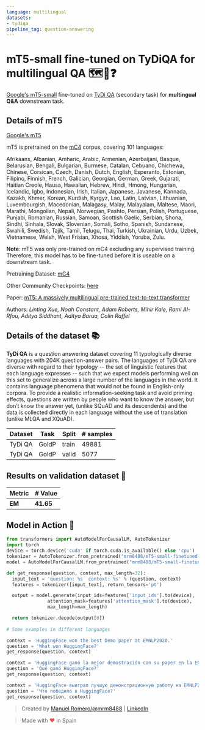 ```yaml
---
language: multilingual
datasets:
- tydiqa
pipeline_tag: question-answering
---
```


# mT5-small fine-tuned on TyDiQA for multilingual QA 🗺📖❓
[Google's mT5-small](https://huggingface.co/google/mt5-small) fine-tuned on [TyDi QA](https://huggingface.co/nlp/viewer/?dataset=tydiqa&config=secondary_task) (secondary task) for **multingual Q&A** downstream task.

## Details of mT5

[Google's mT5](https://github.com/google-research/multilingual-t5)

mT5 is pretrained on the [mC4](https://www.tensorflow.org/datasets/catalog/c4#c4multilingual) corpus, covering 101 languages:

Afrikaans, Albanian, Amharic, Arabic, Armenian, Azerbaijani, Basque, Belarusian, Bengali, Bulgarian, Burmese, Catalan, Cebuano, Chichewa, Chinese, Corsican, Czech, Danish, Dutch, English, Esperanto, Estonian, Filipino, Finnish, French, Galician, Georgian, German, Greek, Gujarati, Haitian Creole, Hausa, Hawaiian, Hebrew, Hindi, Hmong, Hungarian, Icelandic, Igbo, Indonesian, Irish, Italian, Japanese, Javanese, Kannada, Kazakh, Khmer, Korean, Kurdish, Kyrgyz, Lao, Latin, Latvian, Lithuanian, Luxembourgish, Macedonian, Malagasy, Malay, Malayalam, Maltese, Maori, Marathi, Mongolian, Nepali, Norwegian, Pashto, Persian, Polish, Portuguese, Punjabi, Romanian, Russian, Samoan, Scottish Gaelic, Serbian, Shona, Sindhi, Sinhala, Slovak, Slovenian, Somali, Sotho, Spanish, Sundanese, Swahili, Swedish, Tajik, Tamil, Telugu, Thai, Turkish, Ukrainian, Urdu, Uzbek, Vietnamese, Welsh, West Frisian, Xhosa, Yiddish, Yoruba, Zulu.

**Note**: mT5 was only pre-trained on mC4 excluding any supervised training. Therefore, this model has to be fine-tuned before it is useable on a downstream task.

Pretraining Dataset: [mC4](https://www.tensorflow.org/datasets/catalog/c4#c4multilingual)

Other Community Checkpoints: [here](https://huggingface.co/models?search=mt5)

Paper: [mT5: A massively multilingual pre-trained text-to-text transformer](https://arxiv.org/abs/2010.11934)

Authors: *Linting Xue, Noah Constant, Adam Roberts, Mihir Kale, Rami Al-Rfou, Aditya Siddhant, Aditya Barua, Colin Raffel* 


## Details of the dataset 📚 

**TyDi QA** is a question answering dataset covering 11 typologically diverse languages with 204K question-answer pairs. The languages of TyDi QA are diverse with regard to their typology -- the set of linguistic features that each language expresses -- such that we expect models performing well on this set to generalize across a large number of the languages in the world. It contains language phenomena that would not be found in English-only corpora. To provide a realistic information-seeking task and avoid priming effects, questions are written by people who want to know the answer, but don’t know the answer yet, (unlike SQuAD and its descendents) and the data is collected directly in each language without the use of translation (unlike MLQA and XQuAD).

| Dataset  | Task | Split | # samples |
| -------- | ----- |------| --------- |
| TyDi QA | GoldP  | train| 49881     |
| TyDi QA | GoldP  | valid| 5077      | 



## Results on validation dataset 📝

| Metric | # Value   |
| ------ | --------- |
| **EM** | **41.65** |



## Model in Action 🚀

```python
from transformers import AutoModelForCausalLM, AutoTokenizer
import torch
device = torch.device('cuda' if torch.cuda.is_available() else 'cpu')
tokenizer = AutoTokenizer.from_pretrained("mrm8488/mT5-small-finetuned-multi-question-generation")
model = AutoModelForCausalLM.from_pretrained("mrm8488/mT5-small-finetuned-multi-question-generation").to(device)

def get_response(question, context, max_length=32):
  input_text = 'question: %s  context: %s' % (question, context)
  features = tokenizer([input_text], return_tensors='pt')

  output = model.generate(input_ids=features['input_ids'].to(device), 
               attention_mask=features['attention_mask'].to(device),
               max_length=max_length)

  return tokenizer.decode(output[0])
  
# Some examples in different languages

context = 'HuggingFace won the best Demo paper at EMNLP2020.'
question = 'What won HuggingFace?'
get_response(question, context)

context = 'HuggingFace ganó la mejor demostración con su paper en la EMNLP2020.'
question = 'Qué ganó HuggingFace?'
get_response(question, context)

context = 'HuggingFace выиграл лучшую демонстрационную работу на EMNLP2020.'
question = 'Что победило в HuggingFace?'
get_response(question, context)
```

> Created by [Manuel Romero/@mrm8488](https://twitter.com/mrm8488) | [LinkedIn](https://www.linkedin.com/in/manuel-romero-cs/)

> Made with <span style="color: #e25555;">&hearts;</span> in Spain
